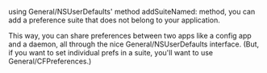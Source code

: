 using General/NSUserDefaults' method addSuiteNamed: method, you can add a preference suite that does not belong to your application.

This way, you can share preferences between two apps like a config app and a daemon, all through the nice General/NSUserDefaults interface. (But, if you want to set individual prefs in a suite, you'll want to use General/CFPreferences.)